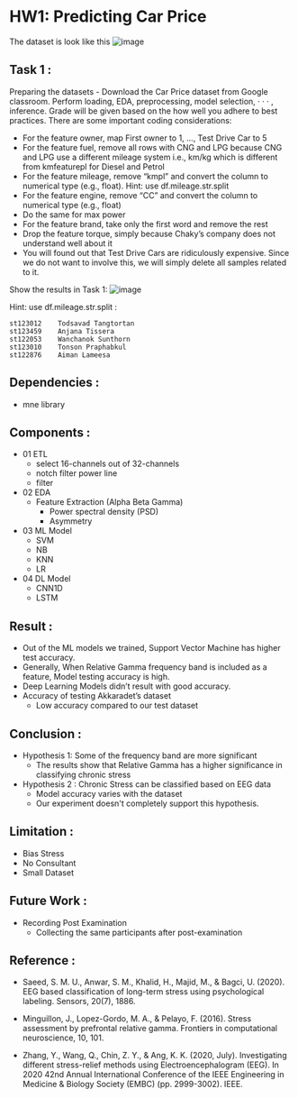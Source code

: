# HW1: Predicting Car Price
The dataset is look like this
![image](https://github.com/Tonpattra/Machine-Learning/assets/89975216/fbdf466b-0b33-4c6b-a244-c57194895dfe)

## Task 1 :
Preparing the datasets - Download the Car Price dataset from Google classroom. Perform
loading, EDA, preprocessing, model selection, · · · , inference. Grade will be given based on the how well
you adhere to best practices. There are some important coding considerations:

- For the feature owner, map First owner to 1, ..., Test Drive Car to 5
- For the feature fuel, remove all rows with CNG and LPG because CNG and LPG use a different
mileage system i.e., km/kg which is different from kmfeaturepl for Diesel and Petrol
- For the feature mileage, remove “kmpl” and convert the column to numerical type (e.g., float).
Hint: use df.mileage.str.split
- For the feature engine, remove “CC” and convert the column to numerical type (e.g., float)
- Do the same for max power
- For the feature brand, take only the first word and remove the rest
- Drop the feature torque, simply because Chaky’s company does not understand well about it
- You will found out that Test Drive Cars are ridiculously expensive. Since we do not want to
involve this, we will simply delete all samples related to it.

Show the results in Task 1:
![image](https://github.com/Tonpattra/Machine-Learning/assets/89975216/1a876cff-1ece-43ad-bab9-b6d89dbe2e39)








Hint: use df.mileage.str.split :
```
st123012	Todsavad Tangtortan
st123459	Anjana Tissera
st122053	Wanchanok Sunthorn
st123010	Tonson Praphabkul
st122876	Aiman Lameesa
```

## Dependencies :
- mne library 

## Components :
- 01 ETL
    - select 16-channels out of 32-channels
    - notch filter power line
    - filter
- 02 EDA
    - Feature Extraction (Alpha Beta Gamma) 
        - Power spectral density (PSD)
        - Asymmetry
- 03 ML Model
    - SVM
    - NB
    - KNN
    - LR
- 04 DL Model
    - CNN1D
    - LSTM

## Result :
- Out of the ML models we trained, Support Vector Machine has higher test accuracy.
- Generally, When Relative Gamma frequency band is included as a feature, Model testing accuracy is high.
- Deep Learning Models didn’t result with good accuracy.
- Accuracy of testing Akkaradet’s dataset
    - Low accuracy compared to our test dataset

## Conclusion :
- Hypothesis 1:  Some of the frequency band are more significant
    - The results show that Relative Gamma has a higher significance in classifying chronic stress
- Hypothesis 2 : Chronic Stress can be classified based on EEG data
    - Model accuracy varies with the dataset
    - Our experiment doesn't completely support this hypothesis.


## Limitation :
 - Bias Stress
 - No Consultant
 - Small Dataset

## Future Work :
 - Recording Post Examination
    - Collecting the same participants after post-examination

## Reference :
- Saeed, S. M. U., Anwar, S. M., Khalid, H., Majid, M., & Bagci, U. (2020). EEG based classification of long-term stress using psychological labeling. Sensors, 20(7), 1886.

- Minguillon, J., Lopez-Gordo, M. A., & Pelayo, F. (2016). Stress assessment by prefrontal relative gamma. Frontiers in computational neuroscience, 10, 101.

- Zhang, Y., Wang, Q., Chin, Z. Y., & Ang, K. K. (2020, July). Investigating different stress-relief methods using Electroencephalogram (EEG). In 2020 42nd Annual International Conference of the IEEE Engineering in Medicine & Biology Society (EMBC) (pp. 2999-3002). IEEE.
